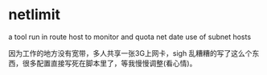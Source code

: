 netlimit
========

a tool run in route host to monitor and quota net date use of subnet hosts

因为工作的地方没有宽带，多人共享一张3G上网卡，sigh
乱糟糟的写了这么个东西，很多配置直接写死在脚本里了，等我慢慢调整(看心情)。
